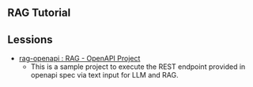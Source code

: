 ## RAG Tutorial

## Lessions
* [rag-openapi : RAG - OpenAPI Project ](rag-openapi/src/main/java/com/rag/ai/OpenAPIApplication.java)
  * This is a sample project to execute the REST endpoint provided in openapi spec via text input for LLM and RAG.


